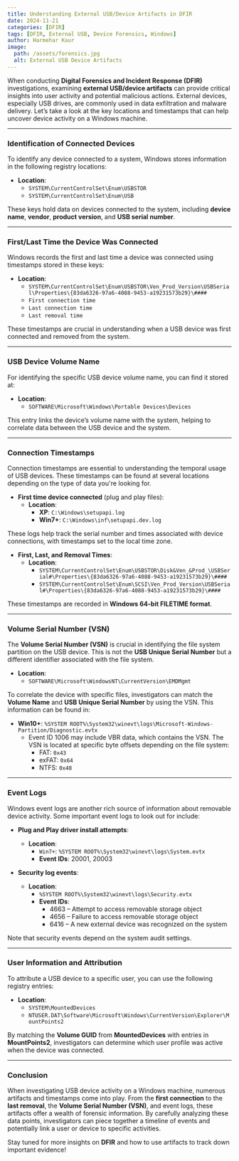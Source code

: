 ```yaml
---
title: Understanding External USB/Device Artifacts in DFIR  
date: 2024-11-21  
categories: [DFIR]  
tags: [DFIR, External USB, Device Forensics, Windows]  
author: Harmehar Kaur  
image:  
  path: /assets/forensics.jpg  
  alt: External USB Device Artifacts  
---
```


When conducting **Digital Forensics and Incident Response (DFIR)** investigations, examining **external USB/device artifacts** can provide critical insights into user activity and potential malicious actions. External devices, especially USB drives, are commonly used in data exfiltration and malware delivery. Let’s take a look at the key locations and timestamps that can help uncover device activity on a Windows machine.

---

### Identification of Connected Devices

To identify any device connected to a system, Windows stores information in the following registry locations:

- **Location**:  
  - `SYSTEM\CurrentControlSet\Enum\USBSTOR`  
  - `SYSTEM\CurrentControlSet\Enum\USB`

These keys hold data on devices connected to the system, including **device name**, **vendor**, **product version**, and **USB serial number**.

---

### First/Last Time the Device Was Connected

Windows records the first and last time a device was connected using timestamps stored in these keys:

- **Location**:  
  - `SYSTEM\CurrentControlSet\Enum\USBSTOR\Ven_Prod_Version\USBSerial\Properties\{83da6326-97a6-4088-9453-a19231573b29}\####`  
  - `First connection time`  
  - `Last connection time`  
  - `Last removal time`

These timestamps are crucial in understanding when a USB device was first connected and removed from the system.

---

### USB Device Volume Name

For identifying the specific USB device volume name, you can find it stored at:

- **Location**:  
  - `SOFTWARE\Microsoft\Windows\Portable Devices\Devices`

This entry links the device’s volume name with the system, helping to correlate data between the USB device and the system.

---

### Connection Timestamps

Connection timestamps are essential to understanding the temporal usage of USB devices. These timestamps can be found at several locations depending on the type of data you're looking for.

- **First time device connected** (plug and play files):
  - **Location**:  
    - **XP**: `C:\Windows\setupapi.log`  
    - **Win7+**: `C:\Windows\inf\setupapi.dev.log`

These logs help track the serial number and times associated with device connections, with timestamps set to the local time zone.

- **First, Last, and Removal Times**:
  - **Location**:  
    - `SYSTEM\CurrentControlSet\Enum\USBSTOR\Disk&Ven_&Prod_\USBSerial#\Properties\{83da6326-97a6-4088-9453-a19231573b29}\####`  
    - `SYSTEM\CurrentControlSet\Enum\SCSI\Ven_Prod_Version\USBSerial#\Properties\{83da6326-97a6-4088-9453-a19231573b29}\####`

These timestamps are recorded in **Windows 64-bit FILETIME format**.

---

### Volume Serial Number (VSN)

The **Volume Serial Number (VSN)** is crucial in identifying the file system partition on the USB device. This is not the **USB Unique Serial Number** but a different identifier associated with the file system.

- **Location**:  
  - `SOFTWARE\Microsoft\WindowsNT\CurrentVersion\EMDMgmt`

To correlate the device with specific files, investigators can match the **Volume Name** and **USB Unique Serial Number** by using the VSN. This information can be found in:

- **Win10+**: `%SYSTEM ROOT%\System32\winevt\logs\Microsoft-Windows-Partition/Diagnostic.evtx`  
  - Event ID 1006 may include VBR data, which contains the VSN. The VSN is located at specific byte offsets depending on the file system:
    - FAT: `0x43`  
    - exFAT: `0x64`  
    - NTFS: `0x48`

---

### Event Logs

Windows event logs are another rich source of information about removable device activity. Some important event logs to look out for include:

- **Plug and Play driver install attempts**:  
  - **Location**:  
    - `Win7+`: `%SYSTEM ROOT%\System32\winevt\logs\System.evtx`  
    - **Event IDs**: 20001, 20003  

- **Security log events**:  
  - **Location**:  
    - `%SYSTEM ROOT%\System32\winevt\logs\Security.evtx`  
    - **Event IDs**:  
      - 4663 – Attempt to access removable storage object  
      - 4656 – Failure to access removable storage object  
      - 6416 – A new external device was recognized on the system

Note that security events depend on the system audit settings.

---

### User Information and Attribution

To attribute a USB device to a specific user, you can use the following registry entries:

- **Location**:  
  - `SYSTEM\MountedDevices`  
  - `NTUSER.DAT\Software\Microsoft\Windows\CurrentVersion\Explorer\MountPoints2`

By matching the **Volume GUID** from **MountedDevices** with entries in **MountPoints2**, investigators can determine which user profile was active when the device was connected.

---

### Conclusion

When investigating USB device activity on a Windows machine, numerous artifacts and timestamps come into play. From the **first connection** to the **last removal**, the **Volume Serial Number (VSN)**, and event logs, these artifacts offer a wealth of forensic information. By carefully analyzing these data points, investigators can piece together a timeline of events and potentially link a user or device to specific activities.

Stay tuned for more insights on **DFIR** and how to use artifacts to track down important evidence!
